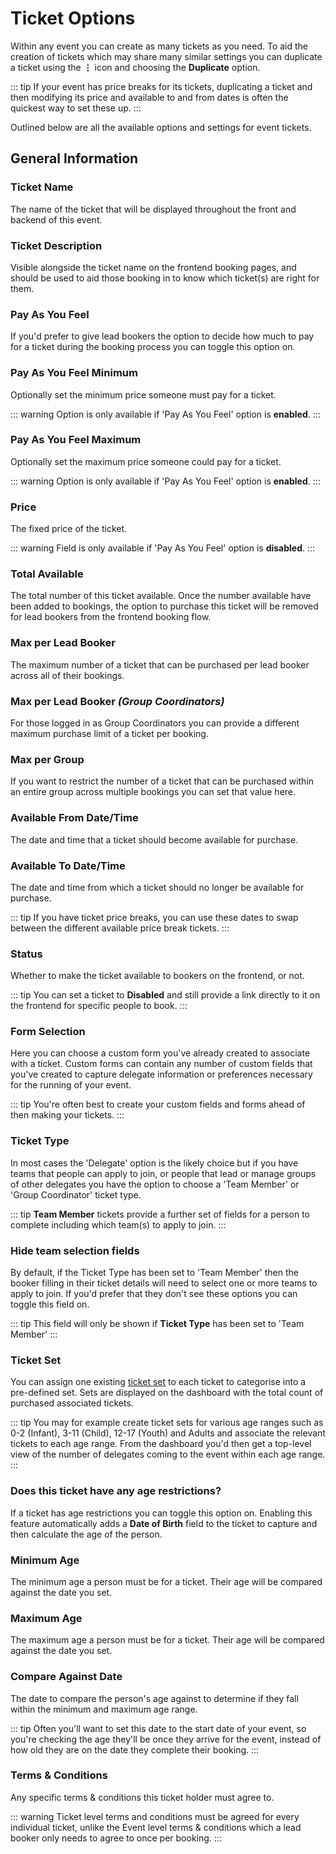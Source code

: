 # Ticket Options

Within any event you can create as many tickets as you need. To aid the creation of tickets which may share many similar settings you can duplicate a ticket using the **&vellip;** icon and choosing the **Duplicate** option.

::: tip
If your event has price breaks for its tickets, duplicating a ticket and then modifying its price and available to and from dates is often the quickest way to set these up.
:::

Outlined below are all the available options and settings for event tickets.

## General Information

### Ticket Name

The name of the ticket that will be displayed throughout the front and backend of this event.

### Ticket Description

Visible alongside the ticket name on the frontend booking pages, and should be used to aid those booking in to know which ticket(s) are right for them.

### Pay As You Feel

If you'd prefer to give lead bookers the option to decide how much to pay for a ticket during the booking process you can toggle this option on.

### Pay As You Feel Minimum

Optionally set the minimum price someone must pay for a ticket.

::: warning
Option is only available if 'Pay As You Feel' option is **enabled**.
:::

### Pay As You Feel Maximum

Optionally set the maximum price someone could pay for a ticket.

::: warning
Option is only available if 'Pay As You Feel' option is **enabled**.
:::

### Price

The fixed price of the ticket.

::: warning
Field is only available if 'Pay As You Feel' option is **disabled**.
:::

### Total Available

The total number of this ticket available. Once the number available have been added to bookings, the option to purchase this ticket will be removed for lead bookers from the frontend booking flow.

### Max per Lead Booker

The maximum number of a ticket that can be purchased per lead booker across all of their bookings.

### Max per Lead Booker _(Group Coordinators)_

For those logged in as Group Coordinators you can provide a different maximum purchase limit of a ticket per booking.

### Max per Group

If you want to restrict the number of a ticket that can be purchased within an entire group across multiple bookings you can set that value here.

### Available From Date/Time

The date and time that a ticket should become available for purchase.

### Available To Date/Time

The date and time from which a ticket should no longer be available for purchase.

::: tip
If you have ticket price breaks, you can use these dates to swap between the different available price break tickets.
:::

### Status

Whether to make the ticket available to bookers on the frontend, or not.

::: tip
You can set a ticket to **Disabled** and still provide a link directly to it on the frontend for specific people to book.
:::

### Form Selection

Here you can choose a custom form you've already created to associate with a ticket. Custom forms can contain any number of custom fields that you've created to capture delegate information or preferences necessary for the running of your event.

::: tip
You're often best to create your custom fields and forms ahead of then making your tickets.
:::

### Ticket Type

In most cases the 'Delegate' option is the likely choice but if you have teams that people can apply to join, or people that lead or manage groups of other delegates you have the option to choose a 'Team Member' or 'Group Coordinator' ticket type.

::: tip
**Team Member** tickets provide a further set of fields for a person to complete including which team(s) to apply to join.
:::

### Hide team selection fields

By default, if the Ticket Type has been set to 'Team Member' then the booker filling in their ticket details will need to select one or more teams to apply to join. If you'd prefer that they don't see these options you can toggle this field on.

::: tip
This field will only be shown if **Ticket Type** has been set to 'Team Member'
:::

### Ticket Set

You can assign one existing [ticket set](/guide/tickets/ticket-sets.md) to each ticket to categorise into a pre-defined set. Sets are displayed on the dashboard with the total count of purchased associated tickets.

::: tip
You may for example create ticket sets for various age ranges such as 0-2 (Infant), 3-11 (Child), 12-17 (Youth) and Adults and associate the relevant tickets to each age range. From the dashboard you'd then get a top-level view of the number of delegates coming to the event within each age range.
:::

### Does this ticket have any age restrictions?

If a ticket has age restrictions you can toggle this option on. Enabling this feature automatically adds a **Date of Birth** field to the ticket to capture and then calculate the age of the person.

### Minimum Age

The minimum age a person must be for a ticket. Their age will be compared against the date you set.

### Maximum Age

The maximum age a person must be for a ticket. Their age will be compared against the date you set.

### Compare Against Date

The date to compare the person's age against to determine if they fall within the minimum and maximum age range.

::: tip
Often you'll want to set this date to the start date of your event, so you're checking the age they'll be once they arrive for the event, instead of how old they are on the date they complete their booking.
:::

### Terms & Conditions

Any specific terms & conditions this ticket holder must agree to.

::: warning
Ticket level terms and conditions must be agreed for every individual ticket, unlike the Event level terms & conditions which a lead booker only needs to agree to once per booking.
:::
